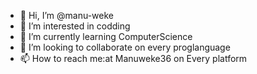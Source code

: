 - 👋 Hi, I’m @manu-weke
- 👀 I’m interested in codding
- 🌱 I’m currently learning ComputerScience
- 💞️ I’m looking to collaborate on every proglanguage
- 📫 How to reach me:at Manuweke36 on Every platform


<!---
manu-weke/manu-weke is a ✨ special ✨ repository because its `README.md` (this file) appears on your GitHub profile.
You can click the Preview link to take a look at your changes.
--->
